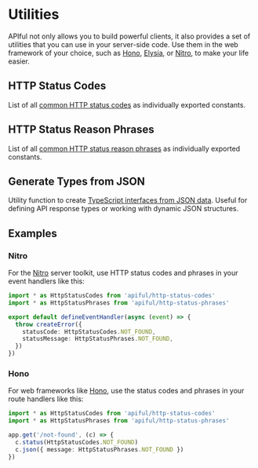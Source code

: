 # Utilities

APIful not only allows you to build powerful clients, it also provides a set of utilities that you can use in your server-side code. Use them in the web framework of your choice, such as [Hono](https://hono.dev), [Elysia](https://elysiajs.com), or [Nitro](https://nitro.unjs.io), to make your life easier.

## HTTP Status Codes

List of all [common HTTP status codes](/utilities/http-status-codes) as individually exported constants.

## HTTP Status Reason Phrases

List of all [common HTTP status reason phrases](/utilities/http-status-phrases) as individually exported constants.

## Generate Types from JSON

Utility function to create [TypeScript interfaces from JSON data](/utilities/types-from-json). Useful for defining API response types or working with dynamic JSON structures.

## Examples

### Nitro

For the [Nitro](https://nitro.unjs.io) server toolkit, use HTTP status codes and phrases in your event handlers like this:

```ts
import * as HttpStatusCodes from 'apiful/http-status-codes'
import * as HttpStatusPhrases from 'apiful/http-status-phrases'

export default defineEventHandler(async (event) => {
  throw createError({
    statusCode: HttpStatusCodes.NOT_FOUND,
    statusMessage: HttpStatusPhrases.NOT_FOUND,
  })
})
```

### Hono

For web frameworks like [Hono](https://hono.dev), use the status codes and phrases in your route handlers like this:

```ts
import * as HttpStatusCodes from 'apiful/http-status-codes'
import * as HttpStatusPhrases from 'apiful/http-status-phrases'

app.get('/not-found', (c) => {
  c.status(HttpStatusCodes.NOT_FOUND)
  c.json({ message: HttpStatusPhrases.NOT_FOUND })
})
```
